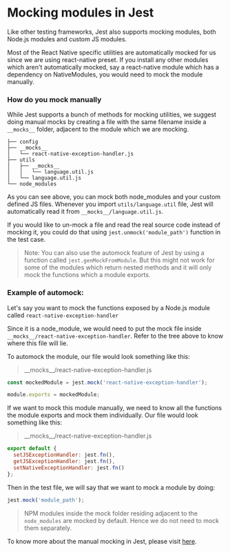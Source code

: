 # Mocking modules in Jest

Like other testing frameworks, Jest also supports mocking modules, both Node.js modules and custom JS modules.

Most of the React Native specific utilities are automatically mocked for us since we are using react-native preset. If you install any other modules which aren't automatically mocked, say a react-native module which has a dependency on NativeModules, you would need to mock the module manually.

### How do you mock manually
While Jest supports a bunch of methods for mocking utilities, we suggest doing manual mocks by creating a file with the same filename inside a `__mocks__` folder, adjacent to the module which we are mocking.

```
├── config
├── __mocks__
│   └── react-native-exception-handler.js
├── utils
│   ├── __mocks__
│   │   └── language.util.js
│   └── language.util.js
└── node_modules
```

As you can see above, you can mock both node\_modules and your custom defined JS files.
Whenever you import `utils/language.util` file, Jest will automatically read it from `__mocks__/language.util.js`.

If you would like to un-mock a file and read the real source code instead of mocking it, you could do that using `jest.unmock('module_path')` function in the test case.

>Note: You can also use the automock feature of Jest by using a function called `jest.genMockFromModule`. But this might not work for some of the modules which return nested methods and it will only mock the functions which a module exports.

### Example of automock:
Let's say you want to mock the functions exposed by a Node.js module called `react-native-exception-handler`

Since it is a node_module, we would need to put the mock file inside `__mocks__/react-native-exception-handler`. Refer to the tree above to know where this file will lie.

To automock the module, our file would look something like this:
>\_\_mocks__/react-native-exception-handler.js

```js
const mockedModule = jest.mock('react-native-exception-handler');

module.exports = mockedModule;
```

If we want to mock this module manually, we need to know all the functions the module exports and mock them individually. Our file would look something like this:
>\_\_mocks__/react-native-exception-handler.js

```js
export default {
  setJSExceptionHandler: jest.fn(),
  getJSExceptionHandler: jest.fn(),
  setNativeExceptionHandler: jest.fn()
};
```

Then in the test file, we will say that we want to mock a module by doing:

```js
jest.mock('module_path');
```
>NPM modules inside the mock folder residing adjacent to the `node_modules` are mocked by default. Hence we do not need to mock them separately.



To know more about the manual mocking in Jest, please visit [here](https://facebook.github.io/jest/docs/en/manual-mocks.html#content).
